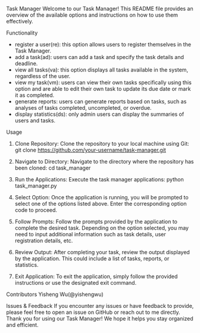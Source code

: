 Task Manager
Welcome to our Task Manager! This README file provides an overview of the available options and instructions on how to use them effectively.

Functionality
- register a user(re): this option allows users to register themselves in the Task Manager.
- add a task(ad): users can add a task and specify the task details and deadline.
- view all tasks(va): this option displays all tasks available in the system, regardless of the user.
- view my task(vm): users can view their own tasks specifically using this option and are able to edit their own task to update its due date or mark it as completed.
- generate reports: users can generate reports based on tasks, such as analyses of tasks completed, uncompleted, or overdue.
- display statistics(ds): only admin users can display the summaries of users and tasks.

Usage
1. Clone Repository:
   Clone the repository to your local machine using Git:
     git clone https://github.com/your-username/task-manager.git

2. Navigate to Directory:
   Navigate to the directory where the repository has been cloned:
     cd task_manager

3. Run the Applications:
   Execute the task manager applications:
     python task_manager.py

4. Select Option:
   Once the application is running, you will be prompted to select one of the options listed above. Enter the corresponding option code to proceed.

5. Follow Prompts:
   Follow the prompts provided by the application to complete the desired task. Depending on the option selected, you may need to input additional information such as task details, user registration details, etc.

6. Review Output:
   After completing your task, review the output displayed by the application. This could include a list of tasks, reports, or statistics.

7. Exit Application:
   To exit the application, simply follow the provided instructions or use the designated exit command.
   
Contributors
Yisheng Wu(@yishengwu)

Issues & Feedback
If you encounter any issues or have feedback to provide, please feel free to open an issue on GitHub or reach out to me directly.
Thank you for using our Task Manager! We hope it helps you stay organized and efficient.
